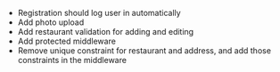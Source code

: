 - Registration should log user in automatically
- Add photo upload
- Add restaurant validation for adding and editing
- Add protected middleware
- Remove unique constraint for restaurant and address, and add those constraints in the middleware
